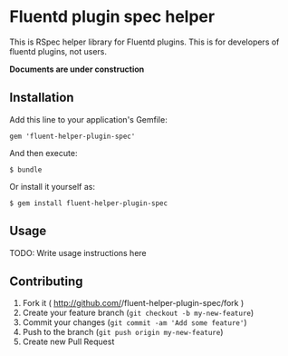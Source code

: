# Fluentd plugin spec helper

This is RSpec helper library for Fluentd plugins. This is for developers of fluentd plugins, not users.

**Documents are under construction**

## Installation

Add this line to your application's Gemfile:

    gem 'fluent-helper-plugin-spec'

And then execute:

    $ bundle

Or install it yourself as:

    $ gem install fluent-helper-plugin-spec

## Usage

TODO: Write usage instructions here

## Contributing

1. Fork it ( http://github.com/<my-github-username>/fluent-helper-plugin-spec/fork )
2. Create your feature branch (`git checkout -b my-new-feature`)
3. Commit your changes (`git commit -am 'Add some feature'`)
4. Push to the branch (`git push origin my-new-feature`)
5. Create new Pull Request
